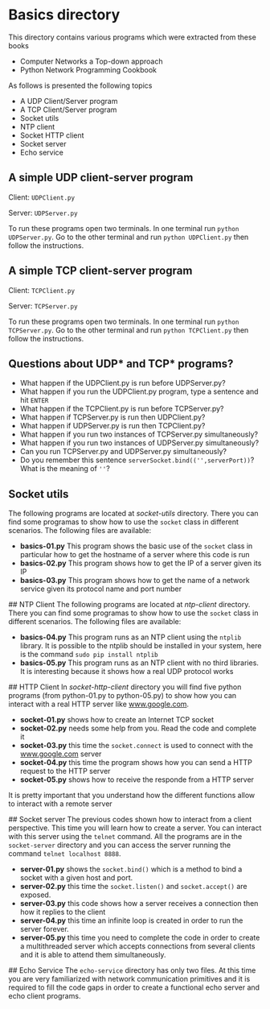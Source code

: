 # Basics directory
This directory contains various programs which were extracted from these books

- Computer Networks a Top-down approach
- Python Network Programming Cookbook

As follows is presented the following topics

- A UDP Client/Server program
- A TCP Client/Server program
- Socket utils
- NTP client
- Socket HTTP client
- Socket server
- Echo service

## A simple UDP client-server program

Client: ``UDPClient.py``

Server: ``UDPServer.py``

To run these programs open two terminals. In one terminal run ``python UDPServer.py``.
Go to the other terminal and run ``python UDPClient.py`` then follow the instructions.

## A simple TCP client-server program

Client: ``TCPClient.py``

Server: ``TCPServer.py``

To run these programs open two terminals. In one terminal run ``python TCPServer.py``.
Go to the other terminal and run ``python TCPClient.py`` then follow the instructions.

## Questions about UDP\* and TCP\* programs?

- What happen if the UDPClient.py is run before UDPServer.py?
- What happen if you run the UDPClient.py program, type a sentence and hit ``ENTER``
- What happen if the TCPClient.py is run before TCPServer.py?
- What happen if TCPServer.py is run then UDPClient.py? 
- What happen if UDPServer.py is run then TCPClient.py?
- What happen if you run two instances of TCPServer.py simultaneously? 
- What happen if you run two instances of UDPServer.py simultaneously? 
- Can you run TCPServer.py and UDPServer.py simultaneously?
- Do you remember this sentence ``serverSocket.bind(('',serverPort))``? What is the meaning of ``''``? 

## Socket utils

The following programs are located at *socket-utils* directory. There you can find some programas to show how to use the `socket` class in different scenarios. The following files are available:

- **basics-01.py** This program shows the basic use of the `socket` class in particular how to get the hostname of a server where this code is run
- **basics-02.py** This program shows how to get the IP of a server given its IP
- **basics-03.py** This program shows how to get the name of a network service given its protocol name and port number

## NTP Client
The following programs are located at *ntp-client* directory. There you can find some programas to show how to use the `socket` class in different scenarios. The following files are available:

- **basics-04.py** This program runs as an NTP client using the `ntplib` library. It is possible to the ntplib should be installed in your system, here is the command ``sudo pip install ntplib``
- **basics-05.py** This program runs as an NTP client with no third libraries. It is interesting because it shows how a real UDP protocol works

## HTTP Client
In *socket-http-client* directory you will find five python programs (from python-01.py to python-05.py) to show how you can interact with a real HTTP server like www.google.com.
- **socket-01.py** shows how to create an Internet TCP socket 
- **socket-02.py** needs some help from you. Read the code and complete it
- **socket-03.py** this time the `socket.connect` is used to connect with the www.google.com server
- **socket-04.py** this time the program shows how you can send a HTTP request to the HTTP server
- **socket-05.py** shows how to receive the responde from a HTTP server

It is pretty important that you understand how the different functions allow to interact with a remote server

## Socket server
The previous codes shown how to interact from a client perspective. This time you will learn how to create a server. You can interact with this server using the
`telnet` command. 
All the programs are in the `socket-server` directory and you can access the server running the command `telnet localhost 8888`.

- **server-01.py** shows the `socket.bind()` which is a method to bind a socket with a given host and port.
- **server-02.py** this time the `socket.listen()` and `socket.accept()` are exposed. 
- **server-03.py** this code shows how a server receives a connection then how it replies to the client
- **server-04.py** this time an infinite loop is created in order to run the server forever.
- **server-05.py** this time you need to complete the code in order to create a multithreaded server which accepts connections from several clients and it is able to attend them simultaneously.

## Echo Service
The `echo-service` directory has only two files. At this time you are very familiarized with network communication primitives and it is required to fill the code gaps in order to create a functional echo server and echo client programs.
